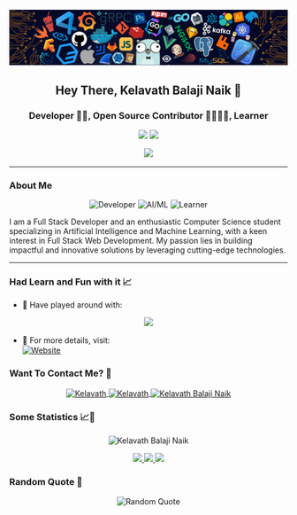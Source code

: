 <p align="center">
    <img src="12.png" width="1000">
</p>
<h2 align="center">Hey There, Kelavath Balaji Naik 👋</h2>
<h3 align="center">Developer 👨‍💻, Open Source Contributor 👨‍👩‍👧‍👦, Learner</h3>

<p align="center">
    <img src="https://mir-s3-cdn-cf.behance.net/project_modules/max_1200/22b22287602523.5dbd29081561d.gif" />
    <img src="https://readme-typing-svg.herokuapp.com/?lines=Hey+there!...;Great+to+have+you+here!🖤&center=true&size=20" />
</p>
<p align="center">
    <img src="https://komarev.com/ghpvc/?username=Balaji91221&color=blueviolet&style=for-the-badge" />
</p>

---

### About Me

<div align="center">

![Developer](https://img.shields.io/badge/Developer-FullStack-blue?style=for-the-badge&logo=appveyor)
![AI/ML](https://img.shields.io/badge/AI%2FML-Enthusiast-brightgreen?style=for-the-badge&logo=appveyor)
![Learner](https://img.shields.io/badge/Learner-Forever-orange?style=for-the-badge&logo=appveyor)

</div>

I am a Full Stack Developer and an enthusiastic Computer Science student specializing in Artificial Intelligence and Machine Learning, with a keen interest in Full Stack Web Development. My passion lies in building impactful and innovative solutions by leveraging cutting-edge technologies.

---

### Had Learn and Fun with it 📈

- 🔭 Have played around with:
<p align="center">
    <img src="https://skillicons.dev/icons?i=html,css,js,java,react,mongodb,express,nodejs,docker,arduino,aws,bash,bootstrap,discord,git,github,linux,mysql,postgres,postman,powershell,redis,threejs,sass,tailwind,vscode,raspberrypi,cloudflare,php,r,vercel&perline=12" />
</p>

- 📜 For more details, visit:  
    <a href="https://kelavathbalaji91221github-io.vercel.app/" target="_blank">
        <img align="center" alt="Website" src="https://img.shields.io/website?url=https%3A%2F%2Faarsh-patel.vercel.app%2F&logo=portfolio&labelColor=blue&color=white">
    </a>

### Want To Contact Me? 📱

<p align="center">
    <a href="https://www.linkedin.com/in/kelavathbalajinaik/" target="_blank">
        <img align="center" src="https://img.shields.io/badge/LinkedIn-0077B5?style=for-the-badge&logo=linkedin&logoColor=white" alt="Kelavath"/>
    </a>
    <a href="#" target="_blank">
        <img align="center" src="https://img.shields.io/badge/Instagram-E4405F?style=for-the-badge&logo=instagram&logoColor=white" alt="Kelavath" />
    </a>
    <a href="https://leetcode.com/u/kelavathbalajinaik/" target="_blank">
        <img align="center" src="https://img.shields.io/badge/dynamic/json?style=for-the-badge&labelColor=black&color=%23ffa116&label=Solved&query=solved&url=https%3A%2F%2Fleetcode-badge.vercel.app%2Fapi%2Fusers%2FKelavath%20Balaji%20Naik%2Fcn%2F&logo=leetcode&logoColor=yellow" alt="Kelavath Balaji Naik"/>
    </a>
</p>

### Some Statistics 📈📱

<p align="center">
    <img align="center" src="https://github-readme-streak-stats.herokuapp.com/?user=Balaji91221&" alt="Kelavath Balaji Naik" />
</p>
<p align="center">
    <a href="https://github.com/Balaji91221">
        <img height="180em" src="https://github-readme-stats.vercel.app/api?username=Balaji91221&show_icons=true&theme=algolia"/>
        <img height="180em" src="https://github-readme-stats.vercel.app/api/top-langs/?username=Balaji91221&theme=algolia"/>
        <img height="280em" src="https://github-readme-activity-graph.vercel.app/graph?username=Balaji91221&theme=github-compact"/>
    </a>
</p>

### Random Quote 💬

<p align="center">
    <img src="https://quotes-github-readme.vercel.app/api?type=horizontal&theme=algolia" alt="Random Quote"/>
</p>
